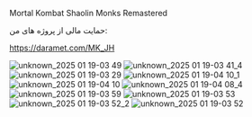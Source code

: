 Mortal Kombat Shaolin Monks
Remastered


حمایت مالی از پروژه های من:

https://daramet.com/MK_JH

![unknown_2025 01 19-03 49](https://github.com/user-attachments/assets/cf352598-1155-4ac9-b82f-9eac0ae5d7e2)
![unknown_2025 01 19-03 41_4](https://github.com/user-attachments/assets/5bd0aa23-8f3d-4c52-8e20-3e89a2a3ffa6)
![unknown_2025 01 19-03 29](https://github.com/user-attachments/assets/58264acd-051e-4ad3-8127-082776cf107e)
![unknown_2025 01 19-04 10_1](https://github.com/user-attachments/assets/c140f577-53df-4419-b949-39969a01bdfc)
![unknown_2025 01 19-04 10](https://github.com/user-attachments/assets/0c409a31-c640-48ef-be8f-875c5a90f5da)
![unknown_2025 01 19-04 08_4](https://github.com/user-attachments/assets/8b4684e2-87e9-4597-9ec3-14de7a1c2b5f)
![unknown_2025 01 19-03 59](https://github.com/user-attachments/assets/69c239dd-4ce2-4ebe-ba24-46d6300a9bd5)
![unknown_2025 01 19-03 53](https://github.com/user-attachments/assets/e51edeed-a9e6-4301-af07-883a11b4bd31)
![unknown_2025 01 19-03 52_2](https://github.com/user-attachments/assets/f0c56956-72c4-4e0e-a66c-5758c7db3e4c)
![unknown_2025 01 19-03 52](https://github.com/user-attachments/assets/1c7eb1ee-64f4-4d0b-aaf1-2d32107193fe)
